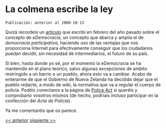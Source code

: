 # La colmena escribe la ley

`Publicación: anterior al 2008-10-13`

Quizá recordeis un [artículo](07.La_voz_de_la_colmena.md) que escribí en febrero del año pasado sobre el concepto de *eDemocracia*, un concepto que abarca y amplia el de *democracia participativa*, haciendo uso de las ventajas que nos proporciona Internet para efectivamente conseguir que los ciudadanos puedan decidir, sin necesidad de intermediarios, el futuro de su país.

Si bien, hasta donde yo sé, por el momento la eDemocracia se ha mantenido en el plano teórico, salvo algunas excepciones de ambito restringido a un barrio o un pueblo, ahora esto va a cambiar. Acabo de enterarme de que el Gobierno de Nueva Zelanda ha decidido dejar que el pueblo redacte, a modo de wiki, la normativa que va a regular el cuerpo de policía. Podéis conectaros a la página de [Police Act](http://wiki.policeact.govt.nz) si queréis y comprobarlo vosotros mismos (de hecho, podríais incluso participar en la confección del *Acta de Policía*).

Ya me comentaréis que os parece.

[<< anterior](09._La_caihda_del_imperio_de_los_ratones.md) [siguiente >>](11.La_vigencia_de_una_constituciohn_rechazada.md)
